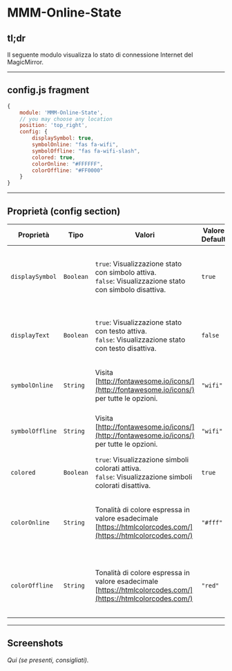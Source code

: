 # MMM-Online-State

## tl;dr

Il seguente modulo visualizza lo stato di connessione Internet del MagicMirror.

---

## config.js fragment

```js
{
    module: 'MMM-Online-State',
    // you may choose any location
    position: 'top_right',
    config: {
        displaySymbol: true,
        symbolOnline: "fas fa-wifi",
        symbolOffline: "fas fa-wifi-slash",
        colored: true,
        colorOnline: "#FFFFFF",
        colorOffline: "#FF0000"
    }
}
```

---

## Proprietà (config section)

| Proprietà       | Tipo      | Valori                                                                                                       | Valore Default | Inderogabilità | Descrizione                                                                       |
| --------------- | --------- | ------------------------------------------------------------------------------------------------------------ | -------------- | -------------- | --------------------------------------------------------------------------------- |
| `displaySymbol` | `Boolean` | `true`: Visualizzazione stato con simbolo attiva. <br> `false`: Visualizzazione stato con simbolo disattiva. | `true`         | `OPTIONAL`     | Abilita la visualizzazione dello stato della connessione con un simbolo grafico.  |
| `displayText`   | `Boolean` | `true`: Visualizzazione stato con testo attiva. <br> `false`: Visualizzazione stato con testo disattiva.     | `false`        | `OPTIONAL`     | Abilita la visualizzazione dello stato della connessione con testo.               |
| `symbolOnline`  | `String`  | Visita [http://fontawesome.io/icons/](http://fontawesome.io/icons/) per tutte le opzioni.                    | `"wifi"`       | `OPTIONAL`     | Simbolo da visualizzare per stato della connessione: ONLINE.                      |
| `symbolOffline` | `String`  | Visita [http://fontawesome.io/icons/](http://fontawesome.io/icons/) per tutte le opzioni.                    | `"wifi"`       | `OPTIONAL`     | Simbolo da visualizzare per stato della connessione: OFFLINE.                     |
| `colored`       | `Boolean` | `true`: Visualizzazione simboli colorati attiva. <br> `false`: Visualizzazione simboli colorati disattiva.   | `true`         | `OPTIONAL`     | Abilita la visualizzazione dei simboli in _modo colorato_.                        |
| `colorOnline`   | `String`  | Tonalità di colore espressa in valore esadecimale [https://htmlcolorcodes.com/](https://htmlcolorcodes.com/) | `"#fff"`       | `OPTIONAL`     | Gestisce il colore del simbolo visualizzato per stato della connessione: ONLINE.  |
| `colorOffline`  | `String`  | Tonalità di colore espressa in valore esadecimale [https://htmlcolorcodes.com/](https://htmlcolorcodes.com/) | `"red"`        | `OPTIONAL`     | Gestisce il colore del simbolo visualizzato per stato della connessione: OFFLINE. |

---

## Screenshots

_Qui (se presenti, consigliati)._

